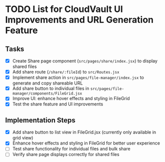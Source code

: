 # TODO List for CloudVault UI Improvements and URL Generation Feature

## Tasks
- [x] Create Share page component (`src/pages/share/index.jsx`) to display shared files
- [x] Add share route (`/share/:fileId`) to `src/Routes.jsx`
- [x] Implement share action in `src/pages/file-manager/index.jsx` to generate and copy shareable URL
- [x] Add share button to individual files in `src/pages/file-manager/components/FileGrid.jsx`
- [x] Improve UI: enhance hover effects and styling in FileGrid
- [x] Test the share feature and UI improvements

## Implementation Steps
- [x] Add share button to list view in FileGrid.jsx (currently only available in grid view)
- [x] Enhance hover effects and styling in FileGrid for better user experience
- [ ] Test share functionality for individual files and bulk share
- [ ] Verify share page displays correctly for shared files

